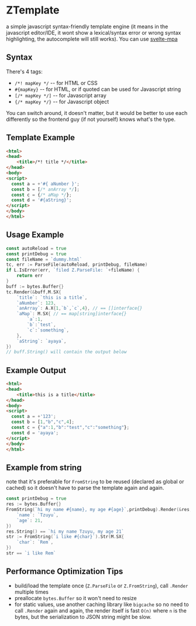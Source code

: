 
# ZTemplate

a simple javascript syntax-friendly template engine (it means in the javascript editor/IDE, it wont show a lexical/syntax error or wrong syntax highlighting, the autocomplete will still works). You can use [svelte-mpa](//github.com/kokizzu/svelte-mpa)

## Syntax

There's 4 tags:
- `/*! mapKey */` -- for HTML or CSS
- `#{mapKey}` -- for HTML, or if quoted can be used for Javascript string
- `[/* mapKey */]` -- for Javascript array
- `{/* mapKey */}` -- for Javascript object

You can switch around, it doesn't matter, but it would be better to use each differently so the frontend guy (if not yourself) knows what's the type.

## Template Example

```html
<html>
<head>
	<title>/*! title */</title>
</head>
<body>
<script>
  const a = +'#{ aNumber }';
  const b = [/* anArray */];
  const c = {/* aMap */};
  const d = '#{aString}';
</script>
</body>
</html>
```

## Usage Example

```go
const autoReload = true
const printDebug = true
const fileName = `dummy.html`
tc, err := ParseFile(autoReload, printDebug, fileName)
if L.IsError(err, `filed Z.ParseFile: `+fileName) {
	return err
}
buff := bytes.Buffer{}
tc.Render(&buff,M.SX{
	`title`: `this is a title`,
	`aNumber`: 123,
	`anArray`: A.X{1,`b`,`c`,4}, // == []interface{}
	`aMap`: M.SX{ // == map[string]interface{}
		`a`:1,
		`b`:`test`,
		`c`:`something`,
	},
	`aString`: `ayaya`,
})
// buff.String() will contain the output below
```

## Example Output

```html
<html>
<head>
	<title>this is a title</title>
</head>
<body>
<script>
  const a = +'123';
  const b = [1,"b","c",4];
  const c = {"a":1,"b":"test","c":"something"};
  const d = 'ayaya';
</script>
</body>
</html>
```

## Example from string

note that it's preferable for `FromString` to be reused (declared as global or cached) so it doesn't have to parse the template again and again.

```go
const printDebug = true
res := bytes.Buffer{}
FromString(`hi my name #{name}, my age #{age}`,printDebug).Render(&res,M.SX{
	`name`: `Tzuyu`,
	`age`: 21,
})
res.String() == `hi my name Tzuyu, my age 21`
str := FromString(`i like #{char}`).Str(M.SX{
	`char`: `Rem`,
})
str == `i like Rem`
```

## Performance Optimization Tips

- build/load the template once (`Z.ParseFile` or `Z.FromString`), call `.Render` multiple times
- preallocate `bytes.Buffer` so it won't need to resize 
- for static values, use another caching library like `bigcache` so no need to call `.Render` again and again, the render itself is fast `O(n)` where `n` is the bytes, but the serialization to JSON string might be slow.
